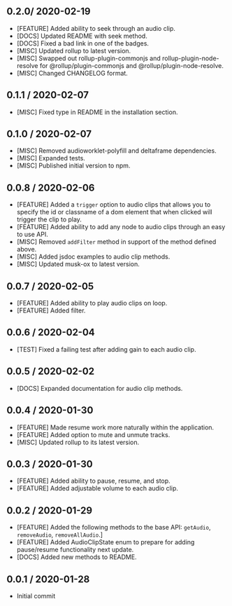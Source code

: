 ## 0.2.0/ 2020-02-19
- [FEATURE] Added ability to seek through an audio clip.
- [DOCS] Updated README with seek method.
- [DOCS] Fixed a bad link in one of the badges.
- [MISC] Updated rollup to latest version.
- [MISC] Swapped out rollup-plugin-commonjs and rollup-plugin-node-resolve for @rollup/plugin-commonjs and @rollup/plugin-node-resolve.
- [MISC] Changed CHANGELOG format.

## 0.1.1 / 2020-02-07
- [MISC] Fixed type in README in the installation section.

## 0.1.0 / 2020-02-07
- [MISC] Removed audioworklet-polyfill and deltaframe dependencies.
- [MISC] Expanded tests.
- [MISC] Published initial version to npm.

## 0.0.8 / 2020-02-06
- [FEATURE] Added a `trigger` option to audio clips that allows you to specify the id or classname of a dom element that when clicked will trigger the clip to play.
- [FEATURE] Added ability to add any node to audio clips through an easy to use API.
- [MISC] Removed `addFilter` method in support of the method defined above.
- [MISC] Added jsdoc examples to audio clip methods.
- [MISC] Updated musk-ox to latest version.

## 0.0.7 / 2020-02-05
- [FEATURE] Added ability to play audio clips on loop.
- [FEATURE] Added filter.

## 0.0.6 / 2020-02-04
- [TEST] Fixed a failing test after adding gain to each audio clip.

## 0.0.5 / 2020-02-02
- [DOCS] Expanded documentation for audio clip methods.

## 0.0.4 / 2020-01-30
- [FEATURE] Made resume work more naturally within the application.
- [FEATURE] Added option to mute and unmute tracks.
- [MISC] Updated rollup to its latest version.

## 0.0.3 / 2020-01-30
- [FEATURE] Added ability to pause, resume, and stop.
- [FEATURE] Added adjustable volume to each audio clip.

## 0.0.2 / 2020-01-29
- [FEATURE] Added the following methods to the base API: `getAudio`, `removeAudio`, `removeAllAudio`.]
- [FEATURE] Added AudioClipState enum to prepare for adding pause/resume functionality next update.
- [DOCS] Added new methods to README.

## 0.0.1 / 2020-01-28
- Initial commit
